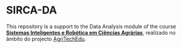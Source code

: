 # SIRCA-DA

This repository is a support to the Data Analysis module of the course 
[**Sistemas Inteligentes e Robótica em Ciências Agrárias**](https://agritechedu.pt/formacao-sistemas-inteligentes-e-robotica-em-ciencias-agrarias/), realizado no
âmbito do projecto [AgriTechEdu](https://agritechedu.pt).